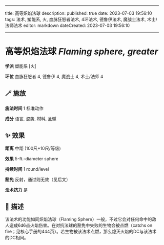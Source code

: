 
---
title: 高等炽焰法球
description: 
published: true
date: 2023-07-03 19:56:10
tags: 法术, 塑能系, 火, 血脉狂怒者法术, 4环法术, 德鲁伊法术, 魔战士法术, 术士/法师法术
editor: markdown
dateCreated: 2023-07-03 19:56:10

---

# **高等炽焰法球** *Flaming sphere, greater*

**学派** 塑能系 \[火\] 

**环位** 血脉狂怒者 4, 德鲁伊 4, 魔战士 4, 术士/法师 4

## 🪄 施放

**施法时间** 1 标准动作

**成分** 语言, 姿势, 材料, 圣徽

## ✨ 效果  

**距离** 中距 (100尺+10尺/等级) 

**效果** 5-ft.-diameter sphere 

**持续时间** 1 round/level 

**豁免** 反射，通过则无效（见后文）

**法术抗力** 是

## 📖 描述

该法术的功能如同炽焰法球（Flaming Sphere）一般，不过它会对任何命中的敌人造成6d6点火焰伤害。在对抗法球的豁免中失败的生物会被点燃（catchs on fire；见核心手册的444页）。若生物被该法术点燃，那么熄灭火焰的DC与该法术的DC相同。
    